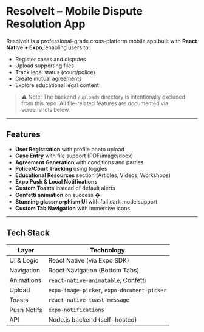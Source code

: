 #  ResolveIt – Mobile Dispute Resolution App

ResolveIt is a professional-grade cross-platform mobile app built with **React Native + Expo**, enabling users to:

- Register cases and disputes  
- Upload supporting files  
- Track legal status (court/police)  
- Create mutual agreements  
- Explore educational legal content  

> ⚠️ Note: The backend `/uploads` directory is intentionally excluded from this repo. All file-related features are documented via screenshots below.

---

##  Features

-  **User Registration** with profile photo upload
-  **Case Entry** with file support (PDF/image/docx)
-  **Agreement Generation** with conditions and parties
-  **Police/Court Tracking** using toggles
-  **Educational Resources** section (Articles, Videos, Workshops)
-  **Expo Push & Local Notifications**
-  **Custom Toasts** instead of default alerts
-  **Confetti animation** on success �
-  **Stunning glassmorphism UI** with full dark mode support
-  **Custom Tab Navigation** with immersive icons

---


##  Tech Stack

| Layer       | Technology                      
|-------------|----------------------------------
| UI & Logic  | React Native (via Expo SDK)     
| Navigation  | React Navigation (Bottom Tabs)  
| Animations  | `react-native-animatable`, Confetti 
| Upload      | `expo-image-picker`, `expo-document-picker` 
| Toasts      | `react-native-toast-message`    
| Push Notifs | `expo-notifications`            
| API         | Node.js backend (self-hosted)   



